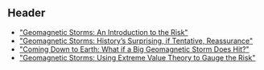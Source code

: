 <!-- TITLE: Geomagnetic Storms -->
<!-- SUBTITLE: A quick summary of Geomagnetic Storms -->

## Header

* ["Geomagnetic Storms: An Introduction to the Risk"](https://www.openphilanthropy.org/blog/geomagnetic-storms-introduction-risk)
* ["Geomagnetic Storms: History’s Surprising, if Tentative, Reassurance"](https://www.openphilanthropy.org/blog/geomagnetic-storms-historys-surprising-if-tentative-reassurance)
* ["Coming Down to Earth: What if a Big Geomagnetic Storm Does Hit?"](https://www.openphilanthropy.org/blog/coming-down-earth-what-if-big-geomagnetic-storm-does-hit)
* ["Geomagnetic Storms: Using Extreme Value Theory to Gauge the Risk"](https://www.openphilanthropy.org/blog/geomagnetic-storms-using-extreme-value-theory-gauge-risk)